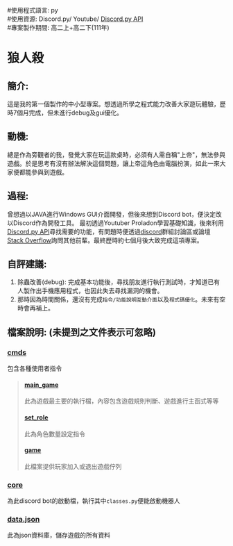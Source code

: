 #使用程式語言: py  
#使用資源: Discord.py/ Youtube/ [Discord.py API](https://discordpy.readthedocs.io/en/stable/api.html)  
#專案製作期間: 高二上+高二下(111年)  

# 狼人殺
## 簡介:
這是我的第一個製作的中小型專案。想透過所學之程式能力改善大家遊玩體驗，歷時7個月完成，但未進行debug及gui優化。

## 動機:
總是作為旁觀者的我，發覺大家在玩這款桌時，必須有人需自稱"上帝"，無法參與遊戲。於是思考有沒有辦法解決這個問題，讓上帝這角色由電腦扮演，如此一來大家便都能參與到遊戲。

## 過程:
曾想過以JAVA進行Windows GUI介面開發，但後來想到Discord bot，便決定改以Discord作為開發工具。
最初透過Youtuber Proladon學習基礎知識，後來利用[Discord.py API](https://discordpy.readthedocs.io/en/stable/api.html)尋找需要的功能，有問題時便透過[discord](https://discord.com/)群組討論區或論壇[Stack Overflow](https://stackoverflow.com/)詢問其他前輩。最終歷時約七個月後大致完成這項專案。

## 自評建議:
1. 除蟲改善(debug): 完成基本功能後，尋找朋友進行執行測試時，才知道已有人製作出手機應用程式，也因此失去尋找漏洞的機會。
2. 那時因為時間關係，還沒有完成```指令/功能說明互動介面```以及```程式碼優化```。未來有空時會再補上。

## 檔案說明: (未提到之文件表示可忽略)
### [cmds](https://github.com/fortest-C/Repository-1/tree/main/The%20Werewolves%20of%20Miller's%20Hollow/werewolf/cmds)
包含各種使用者指令
>   #### [main_game](https://github.com/fortest-C/Repository-1/blob/main/The%20Werewolves%20of%20Miller's%20Hollow/werewolf/cmds/main_game.py)
>   此為遊戲最主要的執行檔，內容包含遊戲規則判斷、遊戲進行主函式等等
>   #### [set_role](https://github.com/fortest-C/Repository-1/blob/main/The%20Werewolves%20of%20Miller's%20Hollow/werewolf/cmds/set_role.py)
>   此為角色數量設定指令
>   #### [game](https://github.com/fortest-C/Repository-1/blob/main/The%20Werewolves%20of%20Miller's%20Hollow/werewolf/cmds/game.py)
>   此檔案提供玩家加入或退出遊戲佇列
### [core](https://github.com/fortest-C/Repository-1/tree/main/The%20Werewolves%20of%20Miller's%20Hollow/werewolf/core)
為此discord bot的啟動檔，執行其中```classes.py```便能啟動機器人
### [data.json](https://github.com/fortest-C/Repository-1/blob/main/The%20Werewolves%20of%20Miller's%20Hollow/werewolf/data.json)
此為json資料庫，儲存遊戲的所有資料
